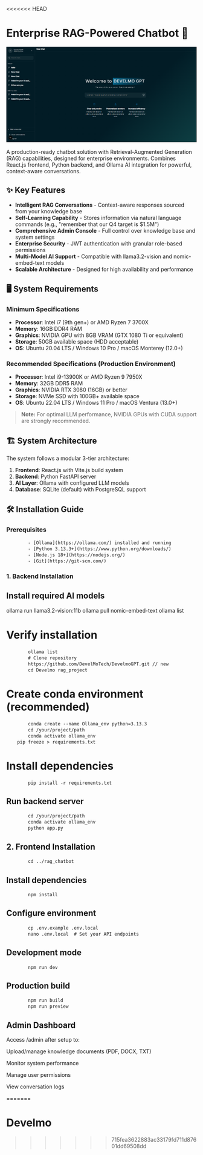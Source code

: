 <<<<<<< HEAD
# Enterprise RAG-Powered Chatbot 🚀

![Backend Architecture](Back-end/image.png)

A production-ready chatbot solution with Retrieval-Augmented Generation (RAG) capabilities, designed for enterprise environments. Combines React.js frontend, Python backend, and Ollama AI integration for powerful, context-aware conversations.

## ✨ Key Features

- **Intelligent RAG Conversations** - Context-aware responses sourced from your knowledge base
- **Self-Learning Capability** - Stores information via natural language commands (e.g., "remember that our Q4 target is $1.5M")
- **Comprehensive Admin Console** - Full control over knowledge base and system settings
- **Enterprise Security** - JWT authentication with granular role-based permissions
- **Multi-Model AI Support** - Compatible with llama3.2-vision and nomic-embed-text models
- **Scalable Architecture** - Designed for high availability and performance

## 🖥️ System Requirements

### Minimum Specifications
- **Processor**: Intel i7 (9th gen+) or AMD Ryzen 7 3700X
- **Memory**: 16GB DDR4 RAM
- **Graphics**: NVIDIA GPU with 8GB VRAM (GTX 1080 Ti or equivalent)
- **Storage**: 50GB available space (HDD acceptable)
- **OS**: Ubuntu 20.04 LTS / Windows 10 Pro / macOS Monterey (12.0+)

### Recommended Specifications (Production Environment)
- **Processor**: Intel i9-13900K or AMD Ryzen 9 7950X
- **Memory**: 32GB DDR5 RAM
- **Graphics**: NVIDIA RTX 3080 (16GB) or better
- **Storage**: NVMe SSD with 100GB+ available space
- **OS**: Ubuntu 22.04 LTS / Windows 11 Pro / macOS Ventura (13.0+)

> **Note:** For optimal LLM performance, NVIDIA GPUs with CUDA support are strongly recommended.

## 🏗️ System Architecture



The system follows a modular 3-tier architecture:
1. **Frontend**: React.js with Vite.js build system
2. **Backend**: Python FastAPI server
3. **AI Layer**: Ollama with configured LLM models
4. **Database**: SQLite (default) with PostgreSQL support

## 🛠️ Installation Guide

### Prerequisites
            - [Ollama](https://ollama.com/) installed and running
            - [Python 3.13.3+](https://www.python.org/downloads/)
            - [Node.js 18+](https://nodejs.org/)
            - [Git](https://git-scm.com/)

### 1. Backend Installation

## Install required AI models
ollama run llama3.2-vision:11b
ollama pull nomic-embed-text
ollama list 

# Verify installation
            ollama list
            # Clone repository
            https://github.com/DevelMoTech/DevelmoGPT.git // new 
            cd Develmo rag_project

# Create conda environment (recommended)
            conda create --name Ollama_env python=3.13.3
            cd /your/project/path
            conda activate ollama_env
        pip freeze > requirements.txt



# Install dependencies
            pip install -r requirements.txt

## Run backend server
            cd /your/project/path
            conda activate ollama_env
            python app.py

## 2. Frontend Installation
            cd ../rag_chatbot 

## Install dependencies
            npm install

## Configure environment
            cp .env.example .env.local
            nano .env.local  # Set your API endpoints

## Development mode
            npm run dev

## Production build
            npm run build
            npm run preview

## Admin Dashboard
Access /admin after setup to:

Upload/manage knowledge documents (PDF, DOCX, TXT)

Monitor system performance

Manage user permissions

View conversation logs

=======
# Develmo
>>>>>>> 715fea3622883ac33179fd711d87601dd69508dd

